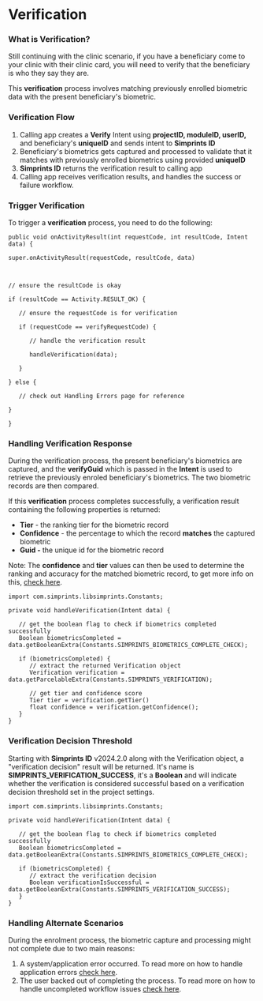 # Verification

### What is Verification?

Still continuing with the clinic scenario, if you have a beneficiary come to your clinic with their clinic card, you will need to verify that the beneficiary is who they say they are.

This **verification** process involves matching previously enrolled biometric data with the present beneficiary's biometric.

### Verification Flow

1. Calling app creates a **Verify** Intent using **projectID, moduleID, userID,** and beneficiary's **uniqueID** and sends intent to **Simprints ID**
2. Beneficiary's biometrics gets captured and processed to validate that it matches with previously enrolled biometrics using provided **uniqueID**
3. **Simprints ID** returns the verification result to calling app
4. Calling app receives verification results, and handles the success or failure workflow.

### Trigger Verification

To trigger a **verification** process, you need to do the following:

```
public void onActivityResult(int requestCode, int resultCode, Intent data) {

super.onActivityResult(requestCode, resultCode, data)



// ensure the resultCode is okay

if (resultCode == Activity.RESULT_OK) {

   // ensure the requestCode is for verification

   if (requestCode == verifyRequestCode) {

      // handle the verification result

      handleVerification(data);

   }

} else {

   // check out Handling Errors page for reference

}

}
```

### Handling Verification Response

During the verification process, the present beneficiary's biometrics are captured, and the **verifyGuid** which is passed in the **Intent** is used to retrieve the previously enroled beneficiary's biometrics. The two biometric records are then compared.

If this **verification** process completes successfully, a verification result containing the following properties is returned:

* **Tier** - the ranking tier for the biometric record
* **Confidence** - the percentage to which the record **matches** the captured biometric
* **Guid -** the unique id for the biometric record

Note: The **confidence** and **tier** values can then be used to determine the ranking and accuracy for the matched biometric record, to get more info on this, [check here](tiers-and-confidence-scores.md).

```
import com.simprints.libsimprints.Constants;

private void handleVerification(Intent data) {

   // get the boolean flag to check if biometrics completed successfully
   Boolean biometricsCompleted = data.getBooleanExtra(Constants.SIMPRINTS_BIOMETRICS_COMPLETE_CHECK);

   if (biometricsCompleted) {
      // extract the returned Verification object
      Verification verification = data.getParcelableExtra(Constants.SIMPRINTS_VERIFICATION);

      // get tier and confidence score
      Tier tier = verification.getTier()
      float confidence = verification.getConfidence();
   }
}
```

### Verification Decision Threshold

Starting with **Simprints ID** v2024.2.0 along with the Verification object, a "verification decision" result will be returned. It's name is **SIMPRINTS\_VERIFICATION\_SUCCESS**, it's a **Boolean** and will indicate whether the verification is considered successful based on a verification decision threshold set in the project settings.

```
import com.simprints.libsimprints.Constants;

private void handleVerification(Intent data) {

   // get the boolean flag to check if biometrics completed successfully
   Boolean biometricsCompleted = data.getBooleanExtra(Constants.SIMPRINTS_BIOMETRICS_COMPLETE_CHECK);

   if (biometricsCompleted) {
      // extract the verification decision
      Boolean verificationIsSuccessful = data.getBooleanExtra(Constants.SIMPRINTS_VERIFICATION_SUCCESS);
   }
}
```

### Handling Alternate Scenarios

During the enrolment process, the biometric capture and processing might not complete due to two main reasons:

1. A system/application error occurred. To read more on how to handle application errors [check here](handling-errors.md).
2. The user backed out of completing the process. To read more on how to handle uncompleted workflow issues [check here](exit-forms.md).
